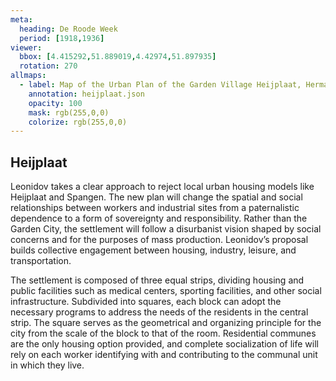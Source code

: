 ```yaml
---
meta:
  heading: De Roode Week
  period: [1918,1936]
viewer:
  bbox: [4.415292,51.889019,4.42974,51.897935]
  rotation: 270
allmaps:
  - label: Map of the Urban Plan of the Garden Village Heijplaat, Herman Baanders, 1915. T. Lalleman (ed.), Heijplaat blijf, Delft, 1990.
    annotation: heijplaat.json
    opacity: 100
    mask: rgb(255,0,0)
    colorize: rgb(255,0,0)
---
```


## Heijplaat

Leonidov takes a clear approach to reject local urban housing models like Heijplaat and Spangen. The new plan will change the spatial and social relationships between workers and industrial sites from a paternalistic dependence to a form of sovereignty and responsibility. Rather than the Garden City, the settlement will follow a disurbanist vision shaped by social concerns and for the purposes of mass production. Leonidov’s proposal builds collective engagement between housing, industry, leisure, and transportation.

The settlement is composed of three equal strips, dividing housing and public facilities such as medical centers, sporting facilities, and other social infrastructure. Subdivided into squares, each block can adopt the necessary programs to address the needs of the residents in the central strip. The square serves as the geometrical and organizing principle for the city from the scale of the block to that of the room. Residential communes are the only housing option provided, and complete socialization of life will rely on each worker identifying with and contributing to the communal unit in which they live. 
